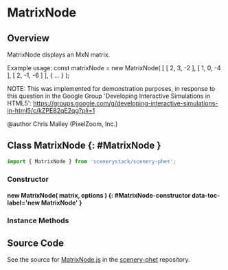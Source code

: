 # MatrixNode

## Overview

MatrixNode displays an MxN matrix.

Example usage:
const matrixNode = new MatrixNode( [ [ 2, 3, -2 ], [ 1, 0, -4 ], [ 2, -1, -6 ] ], { ... } );

NOTE: This was implemented for demonstration purposes, in response to this question in the Google Group
'Developing Interactive Simulations in HTML5':
https://groups.google.com/g/developing-interactive-simulations-in-html5/c/kZPE82qE2qg?pli=1

@author Chris Malley (PixelZoom, Inc.)

## Class MatrixNode {: #MatrixNode }


```js
import { MatrixNode } from 'scenerystack/scenery-phet';
```
### Constructor

#### new MatrixNode( matrix, options ) {: #MatrixNode-constructor data-toc-label='new MatrixNode' }

### Instance Methods





## Source Code

See the source for [MatrixNode.js](https://github.com/phetsims/scenery-phet/blob/main/js/MatrixNode.js) in the [scenery-phet](https://github.com/phetsims/scenery-phet) repository.
